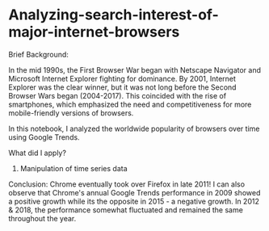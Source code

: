 # Analyzing-search-interest-of-major-internet-browsers

Brief Background: 

In the mid 1990s, the First Browser War began with Netscape Navigator and Microsoft Internet Explorer fighting for dominance. By 2001, Internet Explorer was the clear winner, but it was not long before the Second Browser Wars began (2004-2017). This coincided with the rise of smartphones, which emphasized the need and competitiveness for more mobile-friendly versions of browsers.

In this notebook, I analyzed the worldwide popularity of browsers over time using Google Trends.

What did I apply? 

1. Manipulation of time series data 


Conclusion: Chrome eventually took over Firefox in late 2011! I can also observe that Chrome's annual Google Trends performance in 2009 showed a positive growth while its the opposite in 2015 - a negative growth. In 2012 & 2018, the performance somewhat fluctuated and remained the same throughout the year. 
